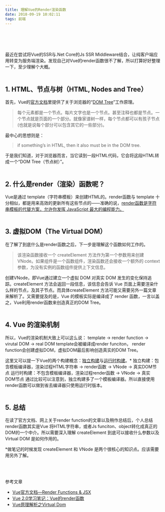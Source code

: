 ```yaml
---
title: 理解Vue的Render渲染函数
date: 2018-09-19 10:02:11
tags: 前端
---
```


<br/>
<br/>
<br/>
<br/>
最近在尝试将Vue的SSR与.Net Core的Js SSR Middleware结合，让纯客户端应用转变为服务端渲染。发现自己对Vue的render函数很不了解，所以打算好好整理一下，至少理解个大概。
<br/>
<br/>

## 1. HTML、节点与树（HTML, Nodes and Tree）

首先，Vue的[官方文档](https://cn.vuejs.org/v2/guide/render-function.html)里提供了关于浏览器的“[DOM Tree](https://javascript.info/dom-nodes)”工作原理。
> 每个元素都是一个节点。每片文字也是一个节点。甚至注释也都是节点。一个节点就是页面的一个部分。就像家谱树一样，每个节点都可以有孩子节点 (也就是说每个部分可以包含其它的一些部分)。

最中心的思想则是：
> if something’s in HTML, then it also must be in the DOM tree.

于是我们知道，对于浏览器而言，当它读到一段HTML代码，它会将这段HTML转成一个“DOM Tree（节点树）”。
<br/>
<br/>

## 2. 什么是render（渲染）函数呢？

Vue是通过 template（字符串模板）来创建HTML的。render函数与 template 十分相似，都是用来高效的更新所有这些节点的——准确的说，[render函数是字符串模板的代替方案，允许你发挥 JavaScript 最大的编程能力。](https://cn.vuejs.org/v2/api/#render)
<br/>
<br/>

## 3. 虚拟DOM（The Virtual DOM）

在了解了到底什么是render函数之后，下一步是理解这个函数如何工作的。
> 该渲染函数接收一个 createElement 方法作为第一个参数用来创建 VNode。如果组件是一个函数组件，渲染函数还会接收一个额外的 context 参数，为没有实例的函数组件提供上下文信息。

创建VNode，即Vue通过建立一个虚拟 DOM 对真实 DOM 发生的变化保持追踪。createElement 方法会返回一段信息，该信息会告诉 Vue 页面上需要渲染什么样的节点，及其子节点。而具体createElement 方法可能又需要另外一篇文章来解析了。又需要提及的是，Vue 的模板实际是编译成了 render 函数，一言以盖之，Vue利用render函数来创造真正的DOM Tree。
<br/>
<br/>

## 4. Vue 的渲染机制

所以，Vue的渲染机制大致上可以这么说：
template → render function → virutal DOM → real DOM
template会被编译成render funciton， render function会创建虚拟DOM，虚拟DOM最后影响创造真实的DOM Tree。

这里又可以提一下Vue的两个构建概念：<u>独立构建</u>与<u>运行时构建</u>。*
独立构建：包含模板编译器，渲染过程HTML字符串 → render函数 → VNode → 真实DOM节点
运行时构建：不包含模板编译器，渲染过程render函数 → VNode → 真实DOM节点
通过比较可以注意到，独立构建多了一个模板编译器。所以直接使用render函数可以做到省去编译器只使用运行时版本。
<br/>
<br/>

## 5. 总结

在读了官方文档、网上关于render function的文章以及稍作总结后，个人总结render函数其实是Vue 将HTML字符串，或者Js funciton、object转化成真正的DOM的一个中介。所以需要深入理解 createElement 到底可以接收什么参数以及 Virtual DOM 是如何作用的。

*做笔记的时候发现 createElement 和 VNode 是两个很核心的知识点。应该需要用另外了解。
<br/>
<br/>
<br/>
<br/>

参考文章
- [Vue官方文档—Render Functions & JSX](https://vuejs.org/v2/guide/render-function.html)
- [Vue 2.0学习笔记：Vue的render函数](https://www.w3cplus.com/vue/vue-render-function.html)
- [Vue原理解析之Virtual Dom](https://segmentfault.com/a/1190000008291645)